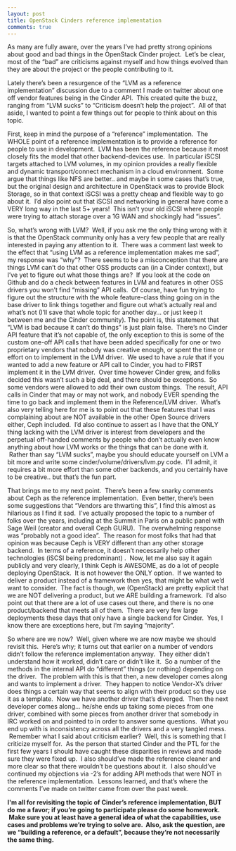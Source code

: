 ```yaml
---
layout: post
title: OpenStack Cinders reference implementation
comments: true
---
```


<meta http-equiv='Content-Type' content='text/html; charset=utf-8' />

As many are fully aware, over the years I&#8217;ve had pretty strong opinions about good and bad things in the OpenStack Cinder project.  Let&#8217;s be clear, most of the &#8220;bad&#8221; are criticisms against myself and how things evolved than they are about the project or the people contributing to it.

Lately there&#8217;s been a resurgence of the &#8220;LVM as a reference implementation&#8221; discussion due to a comment I made on twitter about one off vendor features being in the Cinder API.  This created quite the buzz, ranging from &#8220;LVM sucks&#8221; to &#8220;Criticism doesn&#8217;t help the project&#8221;.  All of that aside, I wanted to point a few things out for people to think about on this topic.

First, keep in mind the purpose of a &#8220;reference&#8221; implementation.  The WHOLE point of a reference implementation is to provide a reference for people to use in development.  LVM has been the reference because it most closely fits the model that other backend-devices use.  In particular iSCSI targets attached to LVM volumes, in my opinion provides a really flexible and dynamic transport/connect mechanism in a cloud environment.  Some argue that things like NFS are better.. and maybe in some cases that&#8217;s true, but the original design and architecture in OpenStack was to provide Block Storage, so in that context iSCSI was a pretty cheap and flexible way to go about it.  I&#8217;d also point out that iSCSI and networking in general have come a VERY long way in the last 5+ years!  This isn&#8217;t your old iSCSI where people were trying to attach storage over a 1G WAN and shockingly had &#8220;issues&#8221;.

So, what&#8217;s wrong with LVM?  Well, if you ask me the only thing wrong with it is that the OpenStack community only has a very few people that are really interested in paying any attention to it.  There was a comment last week to the effect that &#8220;using LVM as a reference implementation makes me sad&#8221;, my response was &#8220;why&#8221;?  There seems to be a misconception that there are things LVM can&#8217;t do that other OSS products can (in a Cinder context), but I&#8217;ve yet to figure out what those things are?  If you look at the code on Github and do a check between features in LVM and features in other OSS drivers you won&#8217;t find &#8220;missing&#8221; API calls.  Of course, have fun trying to figure out the structure with the whole feature-class thing going on in the base driver to link things together and figure out what&#8217;s actually real and what&#8217;s not (I&#8217;ll save that whole topic for another day&#8230; or just keep it between me and the Cinder community).
  The point is, this statement that &#8220;LVM is bad because it can&#8217;t do things&#8221; is just plain false.  There&#8217;s no Cinder API feature that it&#8217;s not capable of, the only exception to this is some of the custom one-off API calls that have been added specifically for one or two proprietary vendors that nobody was creative enough, or spent the time or effort on to implement in the LVM driver.  We used to have a *rule* that if you wanted to add a new feature or API call to Cinder, you had to FIRST implement it in the LVM driver.  Over time however Cinder grew, and folks decided this wasn&#8217;t such a big deal, and there should be exceptions.  So some vendors were allowed to add their own custom things.  The result, API calls in Cinder that may or may not work, and nobody EVER spending the time to go back and implement them in the Reference/LVM driver.  What&#8217;s also very telling here for me is to point out that these features that I was complaining about are NOT available in the other Open Source drivers either, Ceph included.  I&#8217;d also continue to assert as I have that the ONLY thing lacking with the LVM driver is interest from developers and the perpetual off-handed comments by people who don&#8217;t actually even know anything about how LVM works or the things that can be done with it.  Rather than say &#8220;LVM sucks&#8221;, maybe you should educate yourself on LVM a bit more and write some cinder/volume/drivers/lvm.py code.  I&#8217;ll admit, it requires a bit more effort than some other backends, and you certainly have to be creative.. but that&#8217;s the fun part.

That brings me to my next point.  There&#8217;s been a few snarky comments about Ceph as the reference implementation.  Even better, there&#8217;s been some suggestions that &#8220;Vendors are thwarting this&#8221;, I find this almost as hilarious as I find it sad.  I&#8217;ve actually proposed the topic to a number of folks over the years, including at the Summit in Paris on a public panel with Sage Weil (creator and overall Ceph GURU).  The overwhelming response was &#8220;probably not a good idea&#8221;.  The reason for most folks that had that opinion was because Ceph is VERY different than any other storage backend.  In terms of a reference, it doesn&#8217;t necessarily help other technologies (iSCSI being predominant) .  Now, let me also say it again publicly and very clearly, I think Ceph is AWESOME, as do a lot of people deploying OpenStack.  It is not however the ONLY option.  If we wanted to deliver a product instead of a framework then yes, that might be what we&#8217;d want to consider.  The fact is though, we (OpenStack) are pretty explicit that we are NOT delivering a product, but we ARE building a framework.  I&#8217;d also point out that there are a lot of use cases out there, and there is no one product/backend that meets all of them.  There are very few large deployments these days that only have a single backend for Cinder.  Yes, I know there are exceptions here, but I&#8217;m saying &#8220;majority&#8221;.

  So where are we now?  Well, given where we are now maybe we should revisit this.  Here&#8217;s why; it turns out that earlier on a number of vendors didn&#8217;t follow the reference implementation anyway.  They either didn&#8217;t understand how it worked, didn&#8217;t care or didn&#8217;t like it.  So a number of the methods in the internal API do &#8220;different&#8221; things (or nothing) depending on the driver.  The problem with this is that then, a new developer comes along and wants to implement a driver.  They happen to notice Vendor-X&#8217;s driver does things a certain way that seems to align with their product so they use it as a template.  Now we have another driver that&#8217;s diverged.  Then the next developer comes along&#8230; he/she ends up taking some pieces from one driver, combined with some pieces from another driver that somebody in IRC worked on and pointed to in order to answer some questions.  What you end up with is inconsistency across all the drivers and a very tangled mess.  Remember what I said about criticism earlier?  Well, this is something that I criticize myself for.  As the person that started Cinder and the PTL for the first few years I should have caught these disparities in reviews and made sure they were fixed up.  I also should&#8217;ve made the reference cleaner and more clear so that there wouldn&#8217;t be questions about it.  I also should&#8217;ve continued my objections via -2&#8217;s for adding API methods that were NOT in the reference implementation.  Lessons learned, and that&#8217;s where the comments I&#8217;ve made on twitter came from over the past week.

**I'm all for revisiting the topic of Cinder&#8217;s reference implementation, BUT do me a favor; if you&#8217;re going to participate please do some homework.  Make sure you at least have a general idea of what the capabilities, use cases and problems we&#8217;re trying to solve are.  Also, ask the question, are we &#8220;building a reference, or a default&#8221;, because they&#8217;re not necessarily the same thing.**
